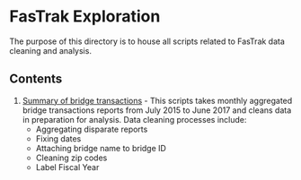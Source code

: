 # FasTrak Exploration

The purpose of this directory is to house all scripts related to FasTrak data cleaning and analysis.

## Contents 

1. [Summary of bridge transactions](https://github.com/BayAreaMetro/usf-practicum/blob/master/fastrak-exploration/README.md) - This scripts takes monthly aggregated bridge transactions reports from July 2015 to June 2017 and cleans data in preparation for analysis. Data cleaning processes include:
	* Aggregating disparate reports
	* Fixing dates
	* Attaching bridge name to bridge ID
	* Cleaning zip codes
	* Label Fiscal Year
	
